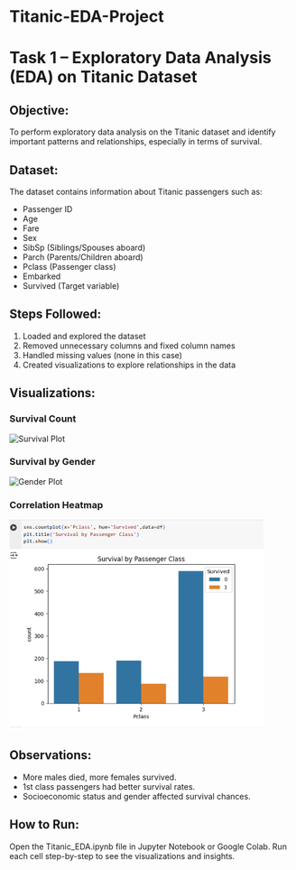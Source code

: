 # Titanic-EDA-Project
# Task 1 – Exploratory Data Analysis (EDA) on Titanic Dataset

## Objective:
To perform exploratory data analysis on the Titanic dataset and identify important patterns and relationships, especially in terms of survival.

## Dataset:
The dataset contains information about Titanic passengers such as:
- Passenger ID
- Age
- Fare
- Sex
- SibSp (Siblings/Spouses aboard)
- Parch (Parents/Children aboard)
- Pclass (Passenger class)
- Embarked
- Survived (Target variable)

## Steps Followed:
1. Loaded and explored the dataset
2. Removed unnecessary columns and fixed column names
3. Handled missing values (none in this case)
4. Created visualizations to explore relationships in the data

## Visualizations:
### Survival Count
![Survival Plot](screenshots/survival_plot.png)

### Survival by Gender
![Gender Plot](screenshots/gender_plot.png)

### Correlation Heatmap
![Heatmap](screenshots/heatmap.png)

## Observations:
- More males died, more females survived.
- 1st class passengers had better survival rates.
- Socioeconomic status and gender affected survival chances.

## How to Run:
Open the Titanic_EDA.ipynb file in Jupyter Notebook or Google Colab. Run each cell step-by-step to see the visualizations and insights.
